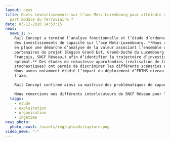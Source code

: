 ```yaml
---
layout: news
title: Quels investissements sur l’axe Metz-Luxembourg pour atteindre 25% de
  part modale du ferroviaire ?
date: 03-12-2020 14:53:15
news:
  news_1: >-
    Rail Concept a terminé l’analyse fonctionnelle et l’étude d’ordonnancement
    des investissements de capacité sur l’axe Metz-Luxembourg. **Nous avons mis
    en place une démarche d’analyse de la valeur associant l’ensemble des
    partenaires du projet (Région Grand Est, Grand-Duché du Luxembourg, Etat
    Français, SNCF Réseau…) afin d’identifier la trajectoire d’investissement
    optimal.** Des études de robustesse approfondies (réalisation de tests
    stochastiques) ont permis de discriminer les différents scénarios envisagés.
    Nous avons notamment étudié l’impact du déploiement d’ERTMS niveau 2 sur
    l’axe. 

    Rail Concept confirme ainsi sa maitrise des problématiques de capacité/robustesse et sa capacité à piloter des démarches multi partenariales.

    Nous remercions nos différents interlocuteurs de SNCF Réseau pour leur confiance : **Jérémy Guillaume, German Gomez Fandino, Marc-Henri Schneider et Maxime Jacquot.**
  taggx:
    - etude
    - exploitation
    - organisation
    - ingetime
news_photo:
  photo_news1: /assets/img/uploads/capture.png
video_news: "-"
---
```


